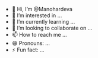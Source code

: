 - 👋 Hi, I’m @Manohardeva
- 👀 I’m interested in ...
- 🌱 I’m currently learning ...
- 💞️ I’m looking to collaborate on ...
- 📫 How to reach me ...
- 😄 Pronouns: ...
- ⚡ Fun fact: ...

<!---
Manohardeva/Manohardeva is a ✨ special ✨ repository because its `README.md` (this file) appears on your GitHub profile.
You can click the Preview link to take a look at your changes.
--->
